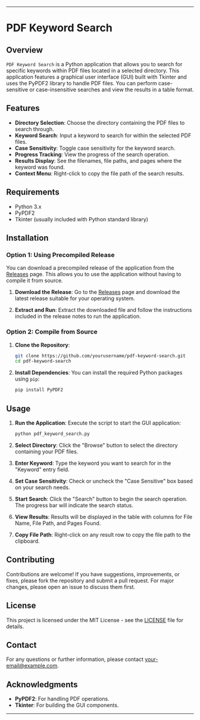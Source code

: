 
---

# PDF Keyword Search

## Overview

`PDF Keyword Search` is a Python application that allows you to search for specific keywords within PDF files located in a selected directory. This application features a graphical user interface (GUI) built with Tkinter and uses the PyPDF2 library to handle PDF files. You can perform case-sensitive or case-insensitive searches and view the results in a table format.

## Features

- **Directory Selection**: Choose the directory containing the PDF files to search through.
- **Keyword Search**: Input a keyword to search for within the selected PDF files.
- **Case Sensitivity**: Toggle case sensitivity for the keyword search.
- **Progress Tracking**: View the progress of the search operation.
- **Results Display**: See the filenames, file paths, and pages where the keyword was found.
- **Context Menu**: Right-click to copy the file path of the search results.

## Requirements

- Python 3.x
- PyPDF2
- Tkinter (usually included with Python standard library)

## Installation

### Option 1: Using Precompiled Release

You can download a precompiled release of the application from the [Releases](https://github.com/yourusername/pdf-keyword-search/releases) page. This allows you to use the application without having to compile it from source.

1. **Download the Release**:
   Go to the [Releases](https://github.com/yourusername/pdf-keyword-search/releases) page and download the latest release suitable for your operating system.

2. **Extract and Run**:
   Extract the downloaded file and follow the instructions included in the release notes to run the application.

### Option 2: Compile from Source

1. **Clone the Repository**:
    ```bash
    git clone https://github.com/yourusername/pdf-keyword-search.git
    cd pdf-keyword-search
    ```

2. **Install Dependencies**:
    You can install the required Python packages using `pip`:
    ```bash
    pip install PyPDF2
    ```

## Usage

1. **Run the Application**:
    Execute the script to start the GUI application:
    ```bash
    python pdf_keyword_search.py
    ```

2. **Select Directory**:
    Click the "Browse" button to select the directory containing your PDF files.

3. **Enter Keyword**:
    Type the keyword you want to search for in the "Keyword" entry field.

4. **Set Case Sensitivity**:
    Check or uncheck the "Case Sensitive" box based on your search needs.

5. **Start Search**:
    Click the "Search" button to begin the search operation. The progress bar will indicate the search status.

6. **View Results**:
    Results will be displayed in the table with columns for File Name, File Path, and Pages Found.

7. **Copy File Path**:
    Right-click on any result row to copy the file path to the clipboard.

## Contributing

Contributions are welcome! If you have suggestions, improvements, or fixes, please fork the repository and submit a pull request. For major changes, please open an issue to discuss them first.

## License

This project is licensed under the MIT License - see the [LICENSE](LICENSE) file for details.

## Contact

For any questions or further information, please contact [your-email@example.com](mailto:your-email@example.com).

## Acknowledgments

- **PyPDF2**: For handling PDF operations.
- **Tkinter**: For building the GUI components.

---
